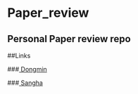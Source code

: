 # Paper_review
Personal Paper review repo
---
##Links

###<a href="www.something.com"> Dongmin </a>

###<a href="www.something.com"> Sangha </a>
